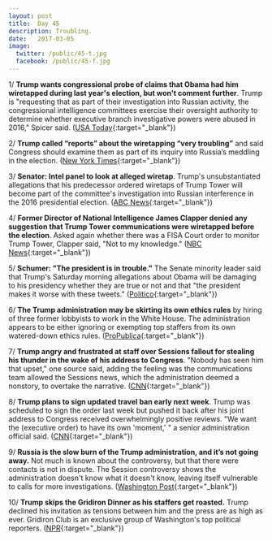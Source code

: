 ```yaml
---
layout: post
title:  Day 45
description: Troubling.
date:   2017-03-05
image:
  twitter: /public/45-t.jpg
  facebook: /public/45-f.jpg
---
```


1/ **Trump wants congressional probe of claims that Obama had him wiretapped during last year's election, but won't comment further**. Trump is "requesting that as part of their investigation into Russian activity, the congressional intelligence committees exercise their oversight authority to determine whether executive branch investigative powers were abused in 2016," Spicer said. ([USA Today](http://www.usatoday.com/story/news/politics/2017/03/05/donald-trump-barack-obama/98774014/){:target="_blank"})

2/ **Trump called “reports” about the wiretapping “very troubling”** and said Congress should examine them as part of its inquiry into Russia’s meddling in the election. ([New York Times](https://www.nytimes.com/2017/03/05/us/politics/trump-seeks-inquiry-into-allegations-that-obama-tapped-his-phones.html){:target="_blank"})

3/ **Senator: Intel panel to look at alleged wiretap**. Trump's unsubstantiated allegations that his predecessor ordered wiretaps of Trump Tower will become part of the committee's investigation into Russian interference in the 2016 presidential election. ([ABC News](http://abcnews.go.com/Politics/wireStory/latest-white-house-demands-probe-obama-power-45921477){:target="_blank"})

4/ **Former Director of National Intelligence James Clapper denied any suggestion that Trump Tower communications were wiretapped before the election**. Asked again whether there was a FISA Court order to monitor Trump Tower, Clapper said, "Not to my knowledge." ([NBC News](http://www.nbcnews.com/politics/politics-news/former-dni-james-clapper-i-can-deny-wiretap-trump-tower-n729261){:target="_blank"})

5/ **Schumer: "The president is in trouble."** The Senate minority leader said that Trump's Saturday morning allegations about Obama will be damaging to his presidency whether they are true or not and that "the president makes it worse with these tweets." ([Politico](http://www.politico.com/story/2017/03/schumer-trump-tapping-235696){:target="_blank"})

6/ **The Trump administration may be skirting its own ethics rules** by hiring of three former lobbyists to work in the White House. The administration appears to be either ignoring or exempting top staffers from its own watered-down ethics rules. ([ProPublica](https://www.propublica.org/article/how-the-trump-administration-may-be-skirting-its-own-ethics-rules){:target="_blank"})

7/ **Trump angry and frustrated at staff over Sessions fallout for stealing his thunder in the wake of his address to Congress**. "Nobody has seen him that upset," one source said, adding the feeling was the communications team allowed the Sessions news, which the administration deemed a nonstory, to overtake the narrative. ([CNN](http://www.cnn.com/2017/03/04/politics/donald-trump-jeff-sessions-reince-priebus/){:target="_blank"})

8/ **Trump plans to sign updated travel ban early next week**. Trump was scheduled to sign the order last week but pushed it back after his joint address to Congress received overwhelmingly positive reviews.
"We want the (executive order) to have its own 'moment,' " a senior administration official said. ([CNN](http://www.cnn.com/2017/03/04/politics/trump-new-travel-ban/){:target="_blank"})

9/ **Russia is the slow burn of the Trump administration, and it’s not going away.** Not much is known about the controversy, but that there were contacts is not in dispute. The Session controversy shows the administration doesn't know what it doesn't know, leaving itself vulnerable to calls for more investigations. ([Washington Post](https://www.washingtonpost.com/politics/russia-is-the-slow-burn-of-the-trump-administration-and-its-not-going-away/2017/03/04/2776ad6e-00f8-11e7-8ebe-6e0dbe4f2bca_story.html){:target="_blank"})

10/ **Trump skips the Gridiron Dinner as his staffers get roasted.** Trump declined his invitation as tensions between him and the press are as high as ever. Gridiron Club is an exclusive group of Washington's top political reporters. ([NPR](http://www.npr.org/2017/03/05/518624553/trump-skips-gridiron-dinner-as-his-staffers-get-roasted){:target="_blank"})